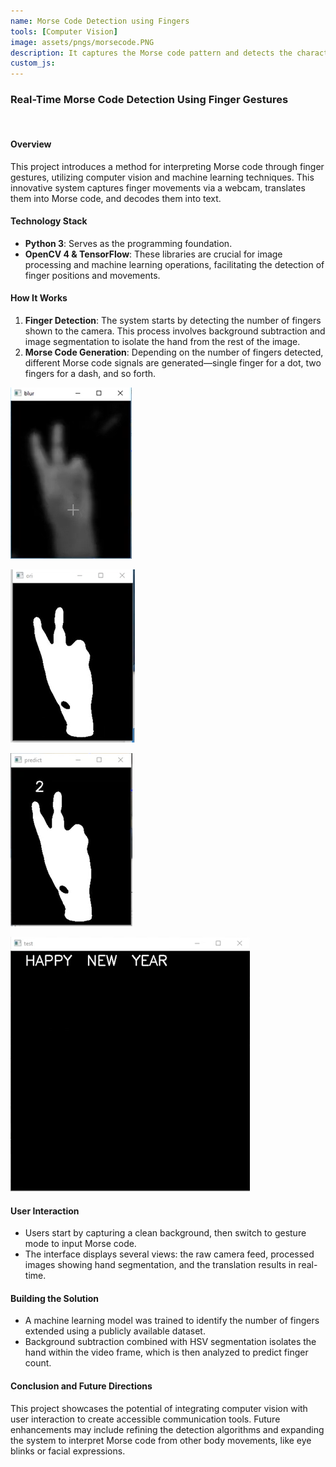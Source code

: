 ```yaml
---
name: Morse Code Detection using Fingers
tools: [Computer Vision]
image: assets/pngs/morsecode.PNG
description: It captures the Morse code pattern and detects the character based on the observed pattern
custom_js: 
---
```



### Real-Time Morse Code Detection Using Finger Gestures

<br>

#### Overview
This project introduces a method for interpreting Morse code through finger gestures, utilizing computer vision and machine learning techniques. This innovative system captures finger movements via a webcam, translates them into Morse code, and decodes them into text.

#### Technology Stack
- **Python 3**: Serves as the programming foundation.
- **OpenCV 4 & TensorFlow**: These libraries are crucial for image processing and machine learning operations, facilitating the detection of finger positions and movements.

#### How It Works
1. **Finger Detection**: The system starts by detecting the number of fingers shown to the camera. This process involves background subtraction and image segmentation to isolate the hand from the rest of the image.
2. **Morse Code Generation**: Depending on the number of fingers detected, different Morse code signals are generated—single finger for a dot, two fingers for a dash, and so forth.


![M1](https://raw.githubusercontent.com/RahulCvr/RahulCvr.github.io/main/assets/pngs/M1.PNG)

![M2](https://raw.githubusercontent.com/RahulCvr/RahulCvr.github.io/main/assets/pngs/M2.PNG)

![M3](https://raw.githubusercontent.com/RahulCvr/RahulCvr.github.io/main/assets/pngs/M3.PNG)

![M4](https://raw.githubusercontent.com/RahulCvr/RahulCvr.github.io/main/assets/pngs/M4.PNG)



#### User Interaction
- Users start by capturing a clean background, then switch to gesture mode to input Morse code.
- The interface displays several views: the raw camera feed, processed images showing hand segmentation, and the translation results in real-time.

#### Building the Solution
- A machine learning model was trained to identify the number of fingers extended using a publicly available dataset.
- Background subtraction combined with HSV segmentation isolates the hand within the video frame, which is then analyzed to predict finger count.

#### Conclusion and Future Directions
This project showcases the potential of integrating computer vision with user interaction to create accessible communication tools. Future enhancements may include refining the detection algorithms and expanding the system to interpret Morse code from other body movements, like eye blinks or facial expressions.